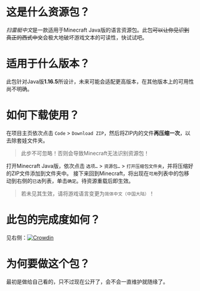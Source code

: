 # 这是什么资源包？
*扫雷艇中文*是一款适用于Minecraft Java版的语言资源包。此包~~可以让你见识到真正的西式中文~~会极大地破坏游戏文本的可读性，快试试吧。
# 适用于什么版本？
此包针对Java版**1.16.5**所设计，未来可能会适配更高版本，在其他版本上的可用性尚不明确。
# 如何下载使用？
在项目主页依次点击 `Code` > `Download ZIP`，然后将ZIP内的文件**再压缩一次**，以去除套娃文件夹。
> 此步不可忽略！否则会导致Minecraft无法识别资源包！

打开Minecraft Java版，依次点击 `选项…` > `资源包…` > `打开压缩包文件夹`，并将压缩好的ZIP文件添加到文件夹中。
接下来回到Minecraft，将出现在`可用`列表中的包移动到右侧的`已选`列表，单击`确定`。待资源重载后即生效。
> 若未见其生效，请将游戏语言变更为`简体中文（中国大陆）`！
# 此包的完成度如何？
见右侧：[![Crowdin](https://badges.crowdin.net/thebesttranslate/localized.svg)](https://crowdin.com)
# 为何要做这个包？
最初是做给自己看的，只不过现在公开了，会不会一直维护就随缘了。
